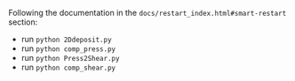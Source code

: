 
Following the documentation in the
`docs/restart_index.html#smart-restart`
section:

* run `python 2Ddeposit.py`
* run `python comp_press.py`
* run `python Press2Shear.py`
* run `python comp_shear.py`

